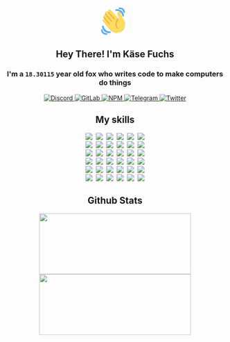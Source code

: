 <div><p align=center><img src=./resources/images/wave.gif width=64px height=64px></p><h2 align=center>Hey There! I'm Käse Fuchs</h2><h3 align=center>I'm a <code>18.30115</code> year old fox who writes code to make computers do things</h3><p align=center><a href=https://discord.com/users/507526681125322772><img alt=Discord src="https://img.shields.io/badge/Discord-5865F2?logo=discord&logoColor=white&style=flat-square#57c45935d8837effb993d5ed69b044fd"> </a><a href=https://gitlab.com/kasefuchs><img alt=GitLab src="https://img.shields.io/badge/GitLab-330F63?logo=gitlab&logoColor=white&style=flat-square#57c45935d8837effb993d5ed69b044fd"> </a><a href=https://npmjs.com/~kasefuchs><img alt=NPM src="https://img.shields.io/badge/NPM-CB3837?logo=npm&logoColor=white&style=flat-square#57c45935d8837effb993d5ed69b044fd"> </a><a href=https://t.me/kasefuchs><img alt=Telegram src="https://img.shields.io/badge/Telegram-2CA5E0?logo=telegram&logoColor=white&style=flat-square#57c45935d8837effb993d5ed69b044fd"> </a><a href=https://twitter.com/kasefuchs><img alt=Twitter src="https://img.shields.io/badge/Twitter-1DA1F2?logo=twitter&logoColor=white&style=flat-square#57c45935d8837effb993d5ed69b044fd"></a></p><h2 align=center>My skills</h2><p align=center><a href=https://aws.amazon.com/ ><picture><source srcset="https://skillicons.dev/icons?i=aws&theme=dark#57c45935d8837effb993d5ed69b044fd" media="(prefers-color-scheme: dark)"><source srcset="https://skillicons.dev/icons?i=aws&theme=light#57c45935d8837effb993d5ed69b044fd" media="(prefers-color-scheme: light), (prefers-color-scheme: no-preference)"><img src="https://skillicons.dev/icons?i=aws&theme=light#57c45935d8837effb993d5ed69b044fd"></picture></a>&nbsp;&nbsp;<a href=https://en.wikipedia.org/wiki/Bash_(Unix_shell)><picture><source srcset="https://skillicons.dev/icons?i=bash&theme=dark#57c45935d8837effb993d5ed69b044fd" media="(prefers-color-scheme: dark)"><source srcset="https://skillicons.dev/icons?i=bash&theme=light#57c45935d8837effb993d5ed69b044fd" media="(prefers-color-scheme: light), (prefers-color-scheme: no-preference)"><img src="https://skillicons.dev/icons?i=bash&theme=light#57c45935d8837effb993d5ed69b044fd"></picture></a>&nbsp;&nbsp;<a href=https://discord.com/developers/docs><picture><source srcset="https://skillicons.dev/icons?i=bots&theme=dark#57c45935d8837effb993d5ed69b044fd" media="(prefers-color-scheme: dark)"><source srcset="https://skillicons.dev/icons?i=bots&theme=light#57c45935d8837effb993d5ed69b044fd" media="(prefers-color-scheme: light), (prefers-color-scheme: no-preference)"><img src="https://skillicons.dev/icons?i=bots&theme=light#57c45935d8837effb993d5ed69b044fd"></picture></a>&nbsp;&nbsp;<a href=https://www.cloudflare.com/ ><picture><source srcset="https://skillicons.dev/icons?i=cloudflare&theme=dark#57c45935d8837effb993d5ed69b044fd" media="(prefers-color-scheme: dark)"><source srcset="https://skillicons.dev/icons?i=cloudflare&theme=light#57c45935d8837effb993d5ed69b044fd" media="(prefers-color-scheme: light), (prefers-color-scheme: no-preference)"><img src="https://skillicons.dev/icons?i=cloudflare&theme=light#57c45935d8837effb993d5ed69b044fd"></picture></a>&nbsp;&nbsp;<a href=https://en.wikipedia.org/wiki/CSS><picture><source srcset="https://skillicons.dev/icons?i=css&theme=dark#57c45935d8837effb993d5ed69b044fd" media="(prefers-color-scheme: dark)"><source srcset="https://skillicons.dev/icons?i=css&theme=light#57c45935d8837effb993d5ed69b044fd" media="(prefers-color-scheme: light), (prefers-color-scheme: no-preference)"><img src="https://skillicons.dev/icons?i=css&theme=light#57c45935d8837effb993d5ed69b044fd"></picture></a>&nbsp;&nbsp;<a href=https://www.docker.com/ ><picture><source srcset="https://skillicons.dev/icons?i=docker&theme=dark#57c45935d8837effb993d5ed69b044fd" media="(prefers-color-scheme: dark)"><source srcset="https://skillicons.dev/icons?i=docker&theme=light#57c45935d8837effb993d5ed69b044fd" media="(prefers-color-scheme: light), (prefers-color-scheme: no-preference)"><img src="https://skillicons.dev/icons?i=docker&theme=light#57c45935d8837effb993d5ed69b044fd"></picture></a><br><a href=https://www.electronjs.org/ ><picture><source srcset="https://skillicons.dev/icons?i=electron&theme=dark#57c45935d8837effb993d5ed69b044fd" media="(prefers-color-scheme: dark)"><source srcset="https://skillicons.dev/icons?i=electron&theme=light#57c45935d8837effb993d5ed69b044fd" media="(prefers-color-scheme: light), (prefers-color-scheme: no-preference)"><img src="https://skillicons.dev/icons?i=electron&theme=light#57c45935d8837effb993d5ed69b044fd"></picture></a>&nbsp;&nbsp;<a href=https://expressjs.com/ ><picture><source srcset="https://skillicons.dev/icons?i=express&theme=dark#57c45935d8837effb993d5ed69b044fd" media="(prefers-color-scheme: dark)"><source srcset="https://skillicons.dev/icons?i=express&theme=light#57c45935d8837effb993d5ed69b044fd" media="(prefers-color-scheme: light), (prefers-color-scheme: no-preference)"><img src="https://skillicons.dev/icons?i=express&theme=light#57c45935d8837effb993d5ed69b044fd"></picture></a>&nbsp;&nbsp;<a href=https://www.figma.com/ ><picture><source srcset="https://skillicons.dev/icons?i=figma&theme=dark#57c45935d8837effb993d5ed69b044fd" media="(prefers-color-scheme: dark)"><source srcset="https://skillicons.dev/icons?i=figma&theme=light#57c45935d8837effb993d5ed69b044fd" media="(prefers-color-scheme: light), (prefers-color-scheme: no-preference)"><img src="https://skillicons.dev/icons?i=figma&theme=light#57c45935d8837effb993d5ed69b044fd"></picture></a>&nbsp;&nbsp;<a href=https://firebase.google.com/ ><picture><source srcset="https://skillicons.dev/icons?i=firebase&theme=dark#57c45935d8837effb993d5ed69b044fd" media="(prefers-color-scheme: dark)"><source srcset="https://skillicons.dev/icons?i=firebase&theme=light#57c45935d8837effb993d5ed69b044fd" media="(prefers-color-scheme: light), (prefers-color-scheme: no-preference)"><img src="https://skillicons.dev/icons?i=firebase&theme=light#57c45935d8837effb993d5ed69b044fd"></picture></a>&nbsp;&nbsp;<a href=https://flask.palletsprojects.com/ ><picture><source srcset="https://skillicons.dev/icons?i=flask&theme=dark#57c45935d8837effb993d5ed69b044fd" media="(prefers-color-scheme: dark)"><source srcset="https://skillicons.dev/icons?i=flask&theme=light#57c45935d8837effb993d5ed69b044fd" media="(prefers-color-scheme: light), (prefers-color-scheme: no-preference)"><img src="https://skillicons.dev/icons?i=flask&theme=light#57c45935d8837effb993d5ed69b044fd"></picture></a>&nbsp;&nbsp;<a href=https://cloud.google.com/ ><picture><source srcset="https://skillicons.dev/icons?i=gcp&theme=dark#57c45935d8837effb993d5ed69b044fd" media="(prefers-color-scheme: dark)"><source srcset="https://skillicons.dev/icons?i=gcp&theme=light#57c45935d8837effb993d5ed69b044fd" media="(prefers-color-scheme: light), (prefers-color-scheme: no-preference)"><img src="https://skillicons.dev/icons?i=gcp&theme=light#57c45935d8837effb993d5ed69b044fd"></picture></a><br><a href=https://git-scm.com/ ><picture><source srcset="https://skillicons.dev/icons?i=git&theme=dark#57c45935d8837effb993d5ed69b044fd" media="(prefers-color-scheme: dark)"><source srcset="https://skillicons.dev/icons?i=git&theme=light#57c45935d8837effb993d5ed69b044fd" media="(prefers-color-scheme: light), (prefers-color-scheme: no-preference)"><img src="https://skillicons.dev/icons?i=git&theme=light#57c45935d8837effb993d5ed69b044fd"></picture></a>&nbsp;&nbsp;<a href=https://github.com/ ><picture><source srcset="https://skillicons.dev/icons?i=github&theme=dark#57c45935d8837effb993d5ed69b044fd" media="(prefers-color-scheme: dark)"><source srcset="https://skillicons.dev/icons?i=github&theme=light#57c45935d8837effb993d5ed69b044fd" media="(prefers-color-scheme: light), (prefers-color-scheme: no-preference)"><img src="https://skillicons.dev/icons?i=github&theme=light#57c45935d8837effb993d5ed69b044fd"></picture></a>&nbsp;&nbsp;<a href=https://gitlab.com/ ><picture><source srcset="https://skillicons.dev/icons?i=gitlab&theme=dark#57c45935d8837effb993d5ed69b044fd" media="(prefers-color-scheme: dark)"><source srcset="https://skillicons.dev/icons?i=gitlab&theme=light#57c45935d8837effb993d5ed69b044fd" media="(prefers-color-scheme: light), (prefers-color-scheme: no-preference)"><img src="https://skillicons.dev/icons?i=gitlab&theme=light#57c45935d8837effb993d5ed69b044fd"></picture></a>&nbsp;&nbsp;<a href=https://www.heroku.com/ ><picture><source srcset="https://skillicons.dev/icons?i=heroku&theme=dark#57c45935d8837effb993d5ed69b044fd" media="(prefers-color-scheme: dark)"><source srcset="https://skillicons.dev/icons?i=heroku&theme=light#57c45935d8837effb993d5ed69b044fd" media="(prefers-color-scheme: light), (prefers-color-scheme: no-preference)"><img src="https://skillicons.dev/icons?i=heroku&theme=light#57c45935d8837effb993d5ed69b044fd"></picture></a>&nbsp;&nbsp;<a href=https://en.wikipedia.org/wiki/HTML><picture><source srcset="https://skillicons.dev/icons?i=html&theme=dark#57c45935d8837effb993d5ed69b044fd" media="(prefers-color-scheme: dark)"><source srcset="https://skillicons.dev/icons?i=html&theme=light#57c45935d8837effb993d5ed69b044fd" media="(prefers-color-scheme: light), (prefers-color-scheme: no-preference)"><img src="https://skillicons.dev/icons?i=html&theme=light#57c45935d8837effb993d5ed69b044fd"></picture></a>&nbsp;&nbsp;<a href=https://en.wikipedia.org/wiki/JavaScript><picture><source srcset="https://skillicons.dev/icons?i=js&theme=dark#57c45935d8837effb993d5ed69b044fd" media="(prefers-color-scheme: dark)"><source srcset="https://skillicons.dev/icons?i=js&theme=light#57c45935d8837effb993d5ed69b044fd" media="(prefers-color-scheme: light), (prefers-color-scheme: no-preference)"><img src="https://skillicons.dev/icons?i=js&theme=light#57c45935d8837effb993d5ed69b044fd"></picture></a><br><a href=https://en.wikipedia.org/wiki/Linux><picture><source srcset="https://skillicons.dev/icons?i=linux&theme=dark#57c45935d8837effb993d5ed69b044fd" media="(prefers-color-scheme: dark)"><source srcset="https://skillicons.dev/icons?i=linux&theme=light#57c45935d8837effb993d5ed69b044fd" media="(prefers-color-scheme: light), (prefers-color-scheme: no-preference)"><img src="https://skillicons.dev/icons?i=linux&theme=light#57c45935d8837effb993d5ed69b044fd"></picture></a>&nbsp;&nbsp;<a href=https://mui.com/ ><picture><source srcset="https://skillicons.dev/icons?i=materialui&theme=dark#57c45935d8837effb993d5ed69b044fd" media="(prefers-color-scheme: dark)"><source srcset="https://skillicons.dev/icons?i=materialui&theme=light#57c45935d8837effb993d5ed69b044fd" media="(prefers-color-scheme: light), (prefers-color-scheme: no-preference)"><img src="https://skillicons.dev/icons?i=materialui&theme=light#57c45935d8837effb993d5ed69b044fd"></picture></a>&nbsp;&nbsp;<a href=https://en.wikipedia.org/wiki/Markdown><picture><source srcset="https://skillicons.dev/icons?i=md&theme=dark#57c45935d8837effb993d5ed69b044fd" media="(prefers-color-scheme: dark)"><source srcset="https://skillicons.dev/icons?i=md&theme=light#57c45935d8837effb993d5ed69b044fd" media="(prefers-color-scheme: light), (prefers-color-scheme: no-preference)"><img src="https://skillicons.dev/icons?i=md&theme=light#57c45935d8837effb993d5ed69b044fd"></picture></a>&nbsp;&nbsp;<a href=https://www.mongodb.com/ ><picture><source srcset="https://skillicons.dev/icons?i=mongodb&theme=dark#57c45935d8837effb993d5ed69b044fd" media="(prefers-color-scheme: dark)"><source srcset="https://skillicons.dev/icons?i=mongodb&theme=light#57c45935d8837effb993d5ed69b044fd" media="(prefers-color-scheme: light), (prefers-color-scheme: no-preference)"><img src="https://skillicons.dev/icons?i=mongodb&theme=light#57c45935d8837effb993d5ed69b044fd"></picture></a>&nbsp;&nbsp;<a href=https://www.mysql.com/ ><picture><source srcset="https://skillicons.dev/icons?i=mysql&theme=dark#57c45935d8837effb993d5ed69b044fd" media="(prefers-color-scheme: dark)"><source srcset="https://skillicons.dev/icons?i=mysql&theme=light#57c45935d8837effb993d5ed69b044fd" media="(prefers-color-scheme: light), (prefers-color-scheme: no-preference)"><img src="https://skillicons.dev/icons?i=mysql&theme=light#57c45935d8837effb993d5ed69b044fd"></picture></a>&nbsp;&nbsp;<a href=https://nextjs.org/ ><picture><source srcset="https://skillicons.dev/icons?i=nextjs&theme=dark#57c45935d8837effb993d5ed69b044fd" media="(prefers-color-scheme: dark)"><source srcset="https://skillicons.dev/icons?i=nextjs&theme=light#57c45935d8837effb993d5ed69b044fd" media="(prefers-color-scheme: light), (prefers-color-scheme: no-preference)"><img src="https://skillicons.dev/icons?i=nextjs&theme=light#57c45935d8837effb993d5ed69b044fd"></picture></a><br><a href=https://nodejs.org/en/ ><picture><source srcset="https://skillicons.dev/icons?i=nodejs&theme=dark#57c45935d8837effb993d5ed69b044fd" media="(prefers-color-scheme: dark)"><source srcset="https://skillicons.dev/icons?i=nodejs&theme=light#57c45935d8837effb993d5ed69b044fd" media="(prefers-color-scheme: light), (prefers-color-scheme: no-preference)"><img src="https://skillicons.dev/icons?i=nodejs&theme=light#57c45935d8837effb993d5ed69b044fd"></picture></a>&nbsp;&nbsp;<a href=https://www.postgresql.org/ ><picture><source srcset="https://skillicons.dev/icons?i=postgres&theme=dark#57c45935d8837effb993d5ed69b044fd" media="(prefers-color-scheme: dark)"><source srcset="https://skillicons.dev/icons?i=postgres&theme=light#57c45935d8837effb993d5ed69b044fd" media="(prefers-color-scheme: light), (prefers-color-scheme: no-preference)"><img src="https://skillicons.dev/icons?i=postgres&theme=light#57c45935d8837effb993d5ed69b044fd"></picture></a>&nbsp;&nbsp;<a href=https://learn.microsoft.com/en-us/powershell/ ><picture><source srcset="https://skillicons.dev/icons?i=powershell&theme=dark#57c45935d8837effb993d5ed69b044fd" media="(prefers-color-scheme: dark)"><source srcset="https://skillicons.dev/icons?i=powershell&theme=light#57c45935d8837effb993d5ed69b044fd" media="(prefers-color-scheme: light), (prefers-color-scheme: no-preference)"><img src="https://skillicons.dev/icons?i=powershell&theme=light#57c45935d8837effb993d5ed69b044fd"></picture></a>&nbsp;&nbsp;<a href=https://www.python.org/ ><picture><source srcset="https://skillicons.dev/icons?i=py&theme=dark#57c45935d8837effb993d5ed69b044fd" media="(prefers-color-scheme: dark)"><source srcset="https://skillicons.dev/icons?i=py&theme=light#57c45935d8837effb993d5ed69b044fd" media="(prefers-color-scheme: light), (prefers-color-scheme: no-preference)"><img src="https://skillicons.dev/icons?i=py&theme=light#57c45935d8837effb993d5ed69b044fd"></picture></a>&nbsp;&nbsp;<a href=https://www.raspberrypi.org/ ><picture><source srcset="https://skillicons.dev/icons?i=raspberrypi&theme=dark#57c45935d8837effb993d5ed69b044fd" media="(prefers-color-scheme: dark)"><source srcset="https://skillicons.dev/icons?i=raspberrypi&theme=light#57c45935d8837effb993d5ed69b044fd" media="(prefers-color-scheme: light), (prefers-color-scheme: no-preference)"><img src="https://skillicons.dev/icons?i=raspberrypi&theme=light#57c45935d8837effb993d5ed69b044fd"></picture></a>&nbsp;&nbsp;<a href=https://reactjs.org/ ><picture><source srcset="https://skillicons.dev/icons?i=react&theme=dark#57c45935d8837effb993d5ed69b044fd" media="(prefers-color-scheme: dark)"><source srcset="https://skillicons.dev/icons?i=react&theme=light#57c45935d8837effb993d5ed69b044fd" media="(prefers-color-scheme: light), (prefers-color-scheme: no-preference)"><img src="https://skillicons.dev/icons?i=react&theme=light#57c45935d8837effb993d5ed69b044fd"></picture></a><br><a href=https://redux.js.org/ ><picture><source srcset="https://skillicons.dev/icons?i=redux&theme=dark#57c45935d8837effb993d5ed69b044fd" media="(prefers-color-scheme: dark)"><source srcset="https://skillicons.dev/icons?i=redux&theme=light#57c45935d8837effb993d5ed69b044fd" media="(prefers-color-scheme: light), (prefers-color-scheme: no-preference)"><img src="https://skillicons.dev/icons?i=redux&theme=light#57c45935d8837effb993d5ed69b044fd"></picture></a>&nbsp;&nbsp;<a href=https://en.wikipedia.org/wiki/Regular_expression><picture><source srcset="https://skillicons.dev/icons?i=regex&theme=dark#57c45935d8837effb993d5ed69b044fd" media="(prefers-color-scheme: dark)"><source srcset="https://skillicons.dev/icons?i=regex&theme=light#57c45935d8837effb993d5ed69b044fd" media="(prefers-color-scheme: light), (prefers-color-scheme: no-preference)"><img src="https://skillicons.dev/icons?i=regex&theme=light#57c45935d8837effb993d5ed69b044fd"></picture></a>&nbsp;&nbsp;<a href=https://en.wikipedia.org/wiki/Sass_(stylesheet_language)><picture><source srcset="https://skillicons.dev/icons?i=sass&theme=dark#57c45935d8837effb993d5ed69b044fd" media="(prefers-color-scheme: dark)"><source srcset="https://skillicons.dev/icons?i=sass&theme=light#57c45935d8837effb993d5ed69b044fd" media="(prefers-color-scheme: light), (prefers-color-scheme: no-preference)"><img src="https://skillicons.dev/icons?i=sass&theme=light#57c45935d8837effb993d5ed69b044fd"></picture></a>&nbsp;&nbsp;<a href=https://www.typescriptlang.org/ ><picture><source srcset="https://skillicons.dev/icons?i=ts&theme=dark#57c45935d8837effb993d5ed69b044fd" media="(prefers-color-scheme: dark)"><source srcset="https://skillicons.dev/icons?i=ts&theme=light#57c45935d8837effb993d5ed69b044fd" media="(prefers-color-scheme: light), (prefers-color-scheme: no-preference)"><img src="https://skillicons.dev/icons?i=ts&theme=light#57c45935d8837effb993d5ed69b044fd"></picture></a>&nbsp;&nbsp;<a href=https://unity.com/ ><picture><source srcset="https://skillicons.dev/icons?i=unity&theme=dark#57c45935d8837effb993d5ed69b044fd" media="(prefers-color-scheme: dark)"><source srcset="https://skillicons.dev/icons?i=unity&theme=light#57c45935d8837effb993d5ed69b044fd" media="(prefers-color-scheme: light), (prefers-color-scheme: no-preference)"><img src="https://skillicons.dev/icons?i=unity&theme=light#57c45935d8837effb993d5ed69b044fd"></picture></a>&nbsp;&nbsp;<a href=https://workers.cloudflare.com/ ><picture><source srcset="https://skillicons.dev/icons?i=workers&theme=dark#57c45935d8837effb993d5ed69b044fd" media="(prefers-color-scheme: dark)"><source srcset="https://skillicons.dev/icons?i=workers&theme=light#57c45935d8837effb993d5ed69b044fd" media="(prefers-color-scheme: light), (prefers-color-scheme: no-preference)"><img src="https://skillicons.dev/icons?i=workers&theme=light#57c45935d8837effb993d5ed69b044fd"></picture></a><br></p><h2 align=center>Github Stats</h2><p align=center><picture><source srcset="https://github-readme-stats-kasefuchs.vercel.app/api/?count_private=true&hide_border=true&hide_rank=true&line_height=20&hide_title=true&username=Kasefuchs&theme=dark#57c45935d8837effb993d5ed69b044fd" media="(prefers-color-scheme: dark)"><source srcset="https://github-readme-stats-kasefuchs.vercel.app/api/?count_private=true&hide_border=true&hide_rank=true&line_height=20&hide_title=true&username=Kasefuchs&theme=light#57c45935d8837effb993d5ed69b044fd" media="(prefers-color-scheme: light), (prefers-color-scheme: no-preference)"><img align=middle width=350 height=140 src="https://github-readme-stats-kasefuchs.vercel.app/api/?count_private=true&hide_border=true&hide_rank=true&line_height=20&hide_title=true&username=Kasefuchs&theme=light#57c45935d8837effb993d5ed69b044fd"></picture><picture><source srcset="https://github-readme-stats-kasefuchs.vercel.app/api/top-langs/?count_private=true&hide_border=true&layout=compact&username=Kasefuchs&theme=dark#57c45935d8837effb993d5ed69b044fd" media="(prefers-color-scheme: dark)"><source srcset="https://github-readme-stats-kasefuchs.vercel.app/api/top-langs/?count_private=true&hide_border=true&layout=compact&username=Kasefuchs&theme=light#57c45935d8837effb993d5ed69b044fd" media="(prefers-color-scheme: light), (prefers-color-scheme: no-preference)"><img align=middle width=350 height=140 src="https://github-readme-stats-kasefuchs.vercel.app/api/top-langs/?count_private=true&hide_border=true&layout=compact&username=Kasefuchs&theme=light#57c45935d8837effb993d5ed69b044fd"></picture></p><img src="https://hit.yhype.me/github/profile?user_id=64592097#57c45935d8837effb993d5ed69b044fd" alt=""></div>